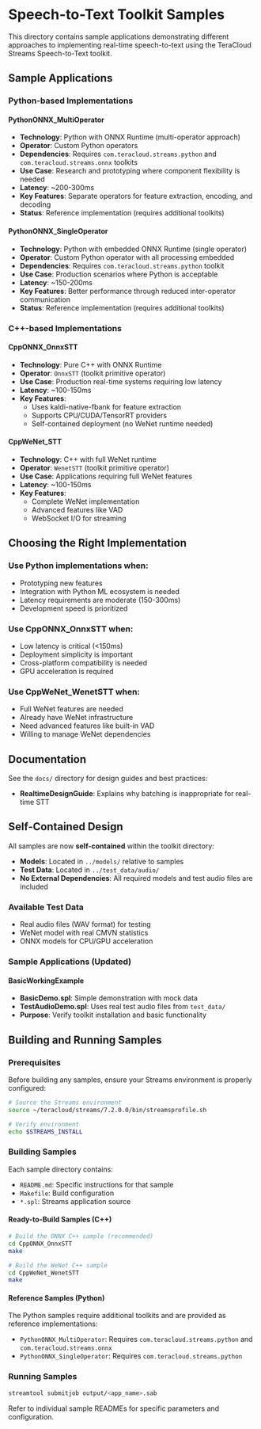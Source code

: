 # Speech-to-Text Toolkit Samples

This directory contains sample applications demonstrating different approaches to implementing real-time speech-to-text using the TeraCloud Streams Speech-to-Text toolkit.

## Sample Applications

### Python-based Implementations

#### PythonONNX_MultiOperator
- **Technology**: Python with ONNX Runtime (multi-operator approach)
- **Operator**: Custom Python operators
- **Dependencies**: Requires `com.teracloud.streams.python` and `com.teracloud.streams.onnx` toolkits
- **Use Case**: Research and prototyping where component flexibility is needed
- **Latency**: ~200-300ms
- **Key Features**: Separate operators for feature extraction, encoding, and decoding
- **Status**: Reference implementation (requires additional toolkits)

#### PythonONNX_SingleOperator
- **Technology**: Python with embedded ONNX Runtime (single operator)
- **Operator**: Custom Python operator with all processing embedded
- **Dependencies**: Requires `com.teracloud.streams.python` toolkit
- **Use Case**: Production scenarios where Python is acceptable
- **Latency**: ~150-200ms
- **Key Features**: Better performance through reduced inter-operator communication
- **Status**: Reference implementation (requires additional toolkits)

### C++-based Implementations

#### CppONNX_OnnxSTT
- **Technology**: Pure C++ with ONNX Runtime
- **Operator**: `OnnxSTT` (toolkit primitive operator)
- **Use Case**: Production real-time systems requiring low latency
- **Latency**: ~100-150ms
- **Key Features**:
  - Uses kaldi-native-fbank for feature extraction
  - Supports CPU/CUDA/TensorRT providers
  - Self-contained deployment (no WeNet runtime needed)

#### CppWeNet_STT
- **Technology**: C++ with full WeNet runtime
- **Operator**: `WenetSTT` (toolkit primitive operator)
- **Use Case**: Applications requiring full WeNet features
- **Latency**: ~100-150ms
- **Key Features**:
  - Complete WeNet implementation
  - Advanced features like VAD
  - WebSocket I/O for streaming

## Choosing the Right Implementation

### Use Python implementations when:
- Prototyping new features
- Integration with Python ML ecosystem is needed
- Latency requirements are moderate (150-300ms)
- Development speed is prioritized

### Use CppONNX_OnnxSTT when:
- Low latency is critical (<150ms)
- Deployment simplicity is important
- Cross-platform compatibility is needed
- GPU acceleration is required

### Use CppWeNet_WenetSTT when:
- Full WeNet features are needed
- Already have WeNet infrastructure
- Need advanced features like built-in VAD
- Willing to manage WeNet dependencies

## Documentation

See the `docs/` directory for design guides and best practices:
- **RealtimeDesignGuide**: Explains why batching is inappropriate for real-time STT

## Self-Contained Design

All samples are now **self-contained** within the toolkit directory:

- **Models**: Located in `../models/` relative to samples
- **Test Data**: Located in `../test_data/audio/` 
- **No External Dependencies**: All required models and test audio files are included

### Available Test Data
- Real audio files (WAV format) for testing
- WeNet model with real CMVN statistics  
- ONNX models for CPU/GPU acceleration

### Sample Applications (Updated)

#### BasicWorkingExample
- **BasicDemo.spl**: Simple demonstration with mock data
- **TestAudioDemo.spl**: Uses real test audio files from `test_data/`
- **Purpose**: Verify toolkit installation and basic functionality

## Building and Running Samples

### Prerequisites

Before building any samples, ensure your Streams environment is properly configured:

```bash
# Source the Streams environment
source ~/teracloud/streams/7.2.0.0/bin/streamsprofile.sh

# Verify environment
echo $STREAMS_INSTALL
```

### Building Samples

Each sample directory contains:
- `README.md`: Specific instructions for that sample
- `Makefile`: Build configuration
- `*.spl`: Streams application source

#### Ready-to-Build Samples (C++)
```bash
# Build the ONNX C++ sample (recommended)
cd CppONNX_OnnxSTT
make

# Build the WeNet C++ sample  
cd CppWeNet_WenetSTT
make
```

#### Reference Samples (Python)
The Python samples require additional toolkits and are provided as reference implementations:
- `PythonONNX_MultiOperator`: Requires `com.teracloud.streams.python` and `com.teracloud.streams.onnx`
- `PythonONNX_SingleOperator`: Requires `com.teracloud.streams.python`

### Running Samples
```bash
streamtool submitjob output/<app_name>.sab
```

Refer to individual sample READMEs for specific parameters and configuration.
